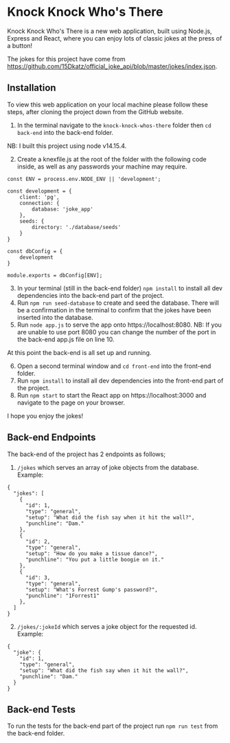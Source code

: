 # Knock Knock Who's There
Knock Knock Who's There is a new web application, built using Node.js, Express and React, where you can enjoy lots of classic jokes at the press of a button!

The jokes for this project have come from https://github.com/15Dkatz/official_joke_api/blob/master/jokes/index.json.

## Installation
To view this web application on your local machine please follow these steps, after cloning the project down from the GitHub website.

1. In the terminal navigate to the ```knock-knock-whos-there``` folder then ```cd back-end``` into the back-end folder.

NB: I built this project using node v14.15.4.

2. Create a knexfile.js at the root of the folder with the following code inside, as well as any passwords your machine may require.

```
const ENV = process.env.NODE_ENV || 'development';

const development = {
    client: 'pg',
    connection: {
        database: 'joke_app'
    },
    seeds: {
        directory: './database/seeds'
    }
}

const dbConfig = {
    development
}

module.exports = dbConfig[ENV];
```
3. In your terminal (still in the back-end folder) ```npm install``` to install all dev dependencies into the back-end part of the project.
4. Run ```npm run seed-database``` to create and seed the database. There will be a confirmation in the terminal to confirm that the jokes have been inserted into the database.
5. Run ```node app.js``` to serve the app onto https://localhost:8080.
NB: If you are unable to use port 8080 you can change the number of the port in the back-end app.js file on line 10.

At this point the back-end is all set up and running.

6. Open a second terminal window and ```cd front-end``` into the front-end folder.
7. Run ```npm install``` to install all dev dependencies into the front-end part of the project.
8. Run ```npm start``` to start the React app on https://localhost:3000 and navigate to the page on your browser.

I hope you enjoy the jokes!

## Back-end Endpoints
The back-end of the project has 2 endpoints as follows;
1. ```/jokes```
which serves an array of joke objects from the database.
Example:
```
{
  "jokes": [
    {
      "id": 1,
      "type": "general",
      "setup": "What did the fish say when it hit the wall?",
      "punchline": "Dam."
    },
    {
      "id": 2,
      "type": "general",
      "setup": "How do you make a tissue dance?",
      "punchline": "You put a little boogie on it."
    },
    {
      "id": 3,
      "type": "general",
      "setup": "What's Forrest Gump's password?",
      "punchline": "1Forrest1"
    },
  ]
}
```
2. ```/jokes/:jokeId``` which serves a joke object for the requested id.
Example:
```
{
  "joke": {
    "id": 1,
    "type": "general",
    "setup": "What did the fish say when it hit the wall?",
    "punchline": "Dam."
  }
}
```

## Back-end Tests
To run the tests for the back-end part of the project run ```npm run test``` from the back-end folder.


